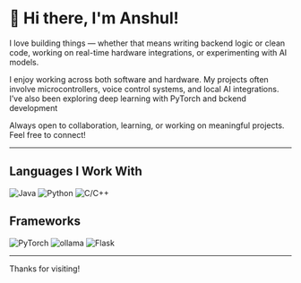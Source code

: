 # 👋 Hi there, I'm Anshul!

I love building things — whether that means writing backend logic or clean code, working on real-time hardware integrations, or experimenting with AI models.

I enjoy working across both software and hardware. My projects often involve microcontrollers, voice control systems, and local AI integrations. I’ve also been exploring deep learning with PyTorch and bckend development

Always open to collaboration, learning, or working on meaningful projects. Feel free to connect!

---

## Languages I Work With

![Java](https://img.shields.io/badge/Java-%23ED8B00.svg?style=for-the-badge&logo=java&logoColor=white%color=orange)
![Python](https://img.shields.io/badge/Python-%2314354C.svg?style=for-the-badge&logo=python&logoColor=white)
![C/C++](https://img.shields.io/badge/C/C++-%2314354C.svg?style=for-the-badge&logo=C&logoColor=white&color=purple)

## Frameworks

![PyTorch](https://img.shields.io/badge/PyTorch-%2314354C.svg?style=for-the-badge&logo=pytorch&logoColor=white&color=red)
![ollama](https://img.shields.io/badge/Ollama-%2314354C.svg?style=for-the-badge&logo=ollama&logoColor=white&color=fedcba)
![Flask](https://img.shields.io/badge/Flask-%2314354C.svg?style=for-the-badge&logo=flask&logoColor=white&color=grey)


---

Thanks for visiting!
